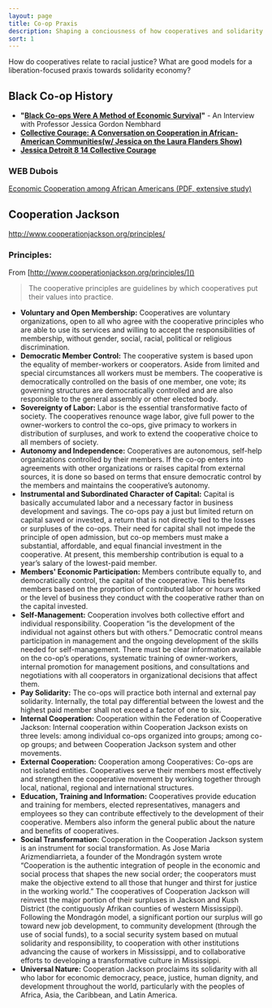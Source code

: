 ```yaml
---
layout: page
title: Co-op Praxis
description: Shaping a conciousness of how cooperatives and solidarity economy play into social movements, both historically and now.
sort: 1
---
```


How do cooperatives relate to racial justice? What are good models for a liberation-focused praxis towards solidarity economy?

## Black Co-op History

* **"[Black Co-ops Were A Method of Economic Survival](http://www.geo.coop/story/black-co-ops-were-method-economic-survival)"** - An Interview with Professor Jessica Gordon Nembhard
* **[Collective Courage: A Conversation on Cooperation in African-American Communities(w/ Jessica on the Laura Flanders Show)](https://www.youtube.com/watch?v=EpsZw6vsH4A)**
* **[Jessica Detroit 8 14 Collective Courage](https://www.youtube.com/watch?v=1cf0DNGp1tU)**

### WEB Dubois

[Economic Cooperation among African Americans (PDF, extensive study) ](http://scua.library.umass.edu/digital/dubois/dubois12.pdf)

## Cooperation Jackson
http://www.cooperationjackson.org/principles/


### Principles:
From [http://www.cooperationjackson.org/principles/]()

  > The cooperative principles are guidelines by which cooperatives put their values into practice.

  * **Voluntary and Open Membership:** Cooperatives are voluntary organizations, open to all who agree with the cooperative principles who are able to use its services and willing to accept the responsibilities of membership, without gender, social, racial, political or religious discrimination.
  * **Democratic Member Control:** The cooperative system is based upon the equality of member-workers or cooperators. Aside from limited and special circumstances all workers must be members. The cooperative is democratically controlled on the basis of one member, one vote; its governing structures are democratically controlled and are also responsible to the general assembly or other elected body.
  * **Sovereignty of Labor:** Labor is the essential transformative facto of society. The cooperatives renounce wage labor, give full power to the owner-workers to control the co-ops, give primacy to workers in distribution of surpluses, and work to extend the cooperative choice to all members of society.
  * **Autonomy and Independence:** Cooperatives are autonomous, self-help organizations controlled by their members. If the co-op enters into agreements with other organizations or raises capital from external sources, it is done so based on terms that ensure democratic control by the members and maintains the cooperative’s autonomy.
  * **Instrumental and Subordinated Character of Capital:** Capital is basically accumulated labor and a necessary factor in business development and savings. The co-ops pay a just but limited return on capital saved or invested, a return that is not directly tied to the losses or surpluses of the co-ops. Their need for capital shall not impede the principle of open admission, but co-op members must make a substantial, affordable, and equal financial investment in the cooperative. At present, this membership contribution is equal to a year’s salary of the lowest-paid member.
  * **Members' Economic Participation:** Members contribute equally to, and democratically control, the capital of the cooperative. This benefits members based on the proportion of contributed labor or hours worked or the level of business they conduct with the cooperative rather than on the capital invested.
  * **Self-Management:** Cooperation involves both collective effort and individual responsibility. Cooperation “is the development of the individual not against others but with others.” Democratic control means participation in management and the ongoing development of the skills needed for self-management. There must be clear information available on the co-op’s operations, systematic training of owner-workers, internal promotion for management positions, and consultations and negotiations with all cooperators in organizational decisions that affect them.
  * **Pay Solidarity:** The co-ops will practice both internal and external pay solidarity. Internally, the total pay differential between the lowest and the highest paid member shall not exceed a factor of one to six.
  * **Internal Cooperation:** Cooperation within the Federation of Cooperative Jackson: Internal cooperation within Cooperation Jackson exists on three levels: among individual co-ops organized into groups; among co-op groups; and between Cooperation Jackson system and other movements.
  * **External Cooperation:** Cooperation among Cooperatives: Co-ops are not isolated entities. Cooperatives serve their members most effectively and strengthen the cooperative movement by working together through local, national, regional and international structures.
  * **Education, Training and Information:** Cooperatives provide education and training for members, elected representatives, managers and employees so they can contribute effectively to the development of their cooperative. Members also inform the general public about the nature and benefits of cooperatives.
  * **Social Transformation:** Cooperation in the Cooperation Jackson system is an instrument for social transformation. As Jose Maria Arizmendiarrieta, a founder of the Mondragón system wrote “Cooperation is the authentic integration of people in the economic and social process that shapes the new social order; the cooperators must make the objective extend to all those that hunger and thirst for justice in the working world.” The cooperatives of Cooperation Jackson will reinvest the major portion of their surpluses in Jackson and Kush District (the contiguously Afrikan counties of western Mississippi). Following the Mondragón model, a significant portion our surplus will go toward new job development, to community development (through the use of social funds), to a social security system based on mutual solidarity and responsibility, to cooperation with other institutions advancing the cause of workers in Mississippi, and to collaborative efforts to developing a transformative culture in Mississippi.
  * **Universal Nature:** Cooperation Jackson proclaims its solidarity with all who labor for economic democracy, peace, justice, human dignity, and development throughout the world, particularly with the peoples of Africa, Asia, the Caribbean, and Latin America.
